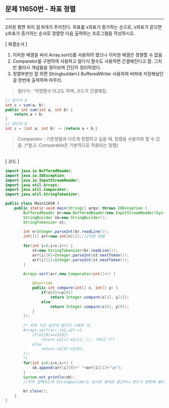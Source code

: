 ## 문제 11650번 - 좌표 정렬
---------------
2차원 평면 위의 점 N개가 주어진다. 좌표를 x좌표가 증가하는 순으로, x좌표가 같으면 y좌표가 증가하는 순서로 정렬한 다음 출력하는 프로그램을 작성하시오.

[ 해결순서 ]
1. 이차원 배열을 써서 Array.sort()를 사용하려 했으나 이차원 배열은 정렬할 수 없음
2. Comparator를 구현하여 사용하고 람다식 함수도 사용하면 간결해진다고 함. 그치만 몰라서 개념들을 찾아보며 간단히 정리하였다.
3. 정렬부분만 잘 하면 Stringbuilder나 BufferedWriter 사용하여 버퍼에 저장해놨던 걸 한번에 출력하며 마무리.
> 람다식 : '익명함수'라고도 하며, 코드가 간결해짐.
```java
// 람다식 X
int c = sum(a, b);
public int sum(int a, int b) {
	return a + b;
}
// 람다식 O
int c = (int a, int b) -> {return a + b;}
```
> Comparator : 기존정렬과 다르게 정렬하고 싶을 때, 정렬을 사용자화 할 수 있음. (*참고: Comparable은 기본적으로 적용되는 정렬)

</br> [ 코드 ]

```java
import java.io.BufferedReader;
import java.io.IOException;
import java.io.InputStreamReader;
import java.util.Arrays;
import java.util.Comparator;
import java.util.StringTokenizer;

public class Main11650 {
	public static void main(String[] args) throws IOException {
		BufferedReader br=new BufferedReader(new InputStreamReader(System.in));
		StringBuilder sb=new StringBuilder();
		StringTokenizer st;
		
		int n=Integer.parseInt(br.readLine());
		int[][] arr=new int[n][2];//2차원 배열  
		
		for(int i=0;i<n;i++) {
			st=new StringTokenizer(br.readLine());
			arr[i][0]=Integer.parseInt(st.nextToken());
			arr[i][1]=Integer.parseInt(st.nextToken());
		}
		
		Arrays.sort(arr,new Comparator<int[]>() {

			@Override
			public int compare(int[] x, int[] y) {
				if(x[0]==y[0])
					return Integer.compare(x[1], y[1]);
				else
					return Integer.compare(x[0], y[0]);
			}
		});
		
		/* 위와 식은 같은데 람다식 사용한 것.
		Arrays.sort(arr,(e1,e2)->{
			if(e1[0]==e2[0])
				return e1[1]-e2[1]; //-	가비교 ???
			else
				return e1[0]-e2[0];
		});
		*/
		for(int i=0;i<n;i++) {
			sb.append(arr[i][0]+" "+arr[i][1]+"\n");
		}
		System.out.println(sb); 
		//자꾸 깜빡하는데 Stringbuilder는 임시로 넣어둔 공간이니 반드시 한번에 출력해야함 .
		
		br.close();
	}
}
```
